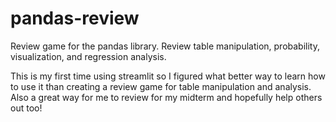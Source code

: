 # pandas-review
Review game for the pandas library. Review table manipulation, probability, visualization, and regression analysis.

This is my first time using streamlit so I figured what better way to learn how to use it than creating a review game for table manipulation and analysis. Also a great way for me to review for my midterm and hopefully help others out too!
